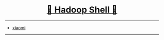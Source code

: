 [<h1 align = "center">:rocket: Hadoop Shell :facepunch:</h1>][1]

---


- [xiaomi][2]


---
[1]: https://hadoop.apache.org/docs/r1.0.4/cn/hdfs_shell.html
[2]: http://git.n.xiaomi.com/infra/infra-client/blob/master/README.md
